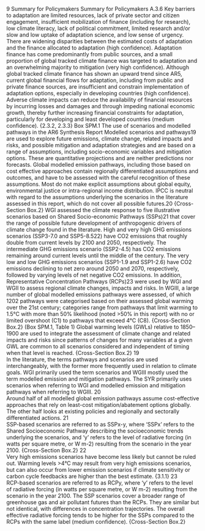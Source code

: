 9
Summary for Policymakers
Summary for Policymakers
A.3.6	 Key barriers to adaptation are limited resources, lack of private sector and citizen engagement, insufficient mobilization 
of finance (including for research), low climate literacy, lack of political commitment, limited research and/or slow and 
low uptake of adaptation science, and low sense of urgency. There are widening disparities between the estimated costs 
of adaptation and the finance allocated to adaptation (high confidence). Adaptation finance has come predominantly 
from public sources, and a small proportion of global tracked climate finance was targeted to adaptation and an 
overwhelming majority to mitigation (very high confidence). Although global tracked climate finance has shown 
an upward trend since AR5, current global financial flows for adaptation, including from public and private finance 
sources, are insufficient and constrain implementation of adaptation options, especially in developing countries (high 
confidence).  Adverse climate impacts can reduce the availability of financial resources by incurring losses and damages 
and through impeding national economic growth, thereby further increasing financial constraints for adaptation, 
particularly for developing and least developed countries (medium confidence). {2.3.2, 2.3.3}
Box SPM.1 The use of scenarios and modelled pathways in the AR6 Synthesis Report
Modelled scenarios and pathways19 are used to explore future emissions, climate change, related impacts and risks, and 
possible mitigation and adaptation strategies and are based on a range of assumptions, including socio-economic variables 
and mitigation options. These are quantitative projections and are neither predictions nor forecasts. Global modelled emission 
pathways, including those based on cost effective approaches contain regionally differentiated assumptions and outcomes, 
and have to be assessed with the careful recognition of these assumptions. Most do not make explicit assumptions about 
global equity, environmental justice or intra-regional income distribution. IPCC is neutral with regard to the assumptions 
underlying the scenarios in the literature assessed in this report, which do not cover all possible futures.20 {Cross-Section Box.2}
WGI assessed the climate response to five illustrative scenarios based on Shared Socio-economic Pathways (SSPs)21 that 
cover the range of possible future development of anthropogenic drivers of climate change found in the literature. High and 
very high GHG emissions scenarios (SSP3-7.0 and SSP5-8.522) have CO2 emissions that roughly double from current levels 
by 2100 and 2050, respectively. The intermediate GHG emissions scenario (SSP2-4.5) has CO2 emissions remaining around 
current levels until the middle of the century. The very low and low GHG emissions scenarios (SSP1-1.9 and SSP1-2.6) have 
CO2 emissions declining to net zero around 2050 and 2070, respectively, followed by varying levels of net negative CO2 
emissions. In addition, Representative Concentration Pathways (RCPs)23 were used by WGI and WGII to assess regional climate 
changes, impacts and risks. In WGIII, a large number of global modelled emissions pathways were assessed, of which 1202 
pathways were categorised based on their assessed global warming over the 21st century; categories range from pathways 
that limit warming to 1.5°C with more than 50% likelihood (noted >50% in this report) with no or limited overshoot (C1) to 
pathways that exceed 4°C (C8). {Cross-Section Box.2} (Box SPM.1, Table 1)
Global warming levels (GWLs) relative to 1850–1900 are used to integrate the assessment of climate change and related 
impacts and risks since patterns of changes for many variables at a given GWL are common to all scenarios considered and 
independent of timing when that level is reached. {Cross-Section Box.2}
19	
In the literature, the terms pathways and scenarios are used interchangeably, with the former more frequently used in relation to climate goals. WGI 
primarily used the term scenarios and WGIII mostly used the term modelled emission and mitigation pathways. The SYR primarily uses scenarios when 
referring to WGI and modelled emission and mitigation pathways when referring to WGIII.
20	
Around half of all modelled global emission pathways assume cost-effective approaches that rely on least-cost mitigation/abatement options globally. The 
other half looks at existing policies and regionally and sectorally differentiated actions.
21	
SSP-based scenarios are referred to as SSPx-y, where ‘SSPx’ refers to the Shared Socioeconomic Pathway describing the socioeconomic trends underlying the 
scenarios, and ‘y’ refers to the level of radiative forcing (in watts per square metre, or W m-2) resulting from the scenario in the year 2100. {Cross-Section Box.2}
22	
Very high emissions scenarios have become less likely but cannot be ruled out. Warming levels >4°C may result from very high emissions scenarios, but can 
also occur from lower emission scenarios if climate sensitivity or carbon cycle feedbacks are higher than the best estimate. {3.1.1}
23	
RCP-based scenarios are referred to as RCPy, where ‘y’ refers to the level of radiative forcing (in watts per square metre, or W m-2) resulting from the 
scenario in the year 2100. The SSP scenarios cover a broader range of greenhouse gas and air pollutant futures than the RCPs. They are similar but not 
identical, with differences in concentration trajectories. The overall effective radiative forcing tends to be higher for the SSPs compared to the RCPs with the 
same label (medium confidence). {Cross-Section Box.2}
